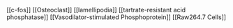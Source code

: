 [[c-fos]]
[[Osteoclast]]
[[lamellipodia]]
[[tartrate-resistant acid phosphatase]]
[[Vasodilator-stimulated Phosphoprotein]]
[[Raw264.7 Cells]]
